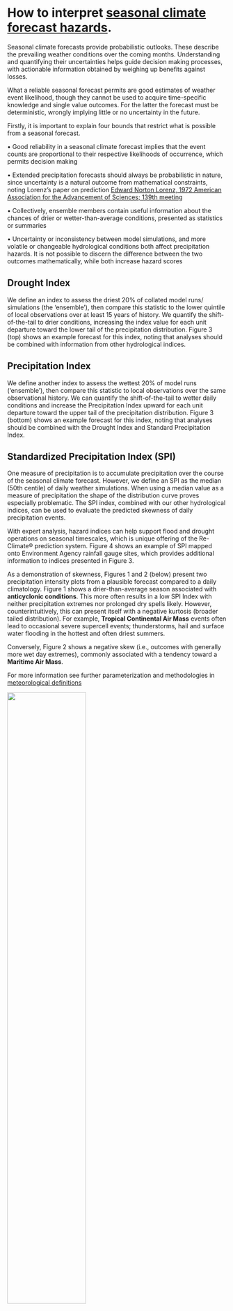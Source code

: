 # How to interpret [seasonal climate forecast hazards](https://github.com/cjnankervis/Re-Climate#hazard-indices).

Seasonal climate forecasts provide probabilistic outlooks. These describe the prevailing weather conditions over the coming months. Understanding and quantifying their uncertainties helps guide decision making processes, with actionable information obtained by weighing up benefits against losses.

What a reliable seasonal forecast permits are good estimates of weather event likelihood, though they cannot be used to acquire time-specific knowledge and single value outcomes. For the latter the forecast must be deterministic, wrongly implying little or no uncertainty in the future.

Firstly, it is important to explain four bounds that restrict what is possible from a seasonal forecast.

•	Good reliability in a seasonal climate forecast implies that the event counts are proportional to their respective likelihoods of occurrence, which permits decision making

•	Extended precipitation forecasts should always be probabilistic in nature, since uncertainty is a natural outcome from mathematical constraints, noting Lorenz’s paper on prediction
[Edward Norton Lorenz, 1972 American Association for the Advancement of Sciences; 139th meeting](http://eapsweb.mit.edu/research/Lorenz/Butterfly_1972.pdf)

•	Collectively, ensemble members contain useful information about the chances of drier or wetter-than-average conditions, presented as statistics or summaries

•	Uncertainty or inconsistency between model simulations, and more volatile or changeable hydrological conditions both affect precipitation hazards. It is not possible to discern the difference between the two outcomes mathematically, while both increase hazard scores

## Drought Index
We define an index to assess the driest 20% of collated model runs/ simulations (the ‘ensemble’), then compare this statistic to the lower quintile of local observations over at least 15 years of history.
We quantify the shift-of-the-tail to drier conditions, increasing the index value for each unit departure toward the lower tail of the precipitation distribution. Figure 3 (top) shows an example forecast for this index, noting that analyses should be combined with information from other hydrological indices.

## Precipitation Index
We define another index to assess the wettest 20% of model runs (‘ensemble’), then compare this statistic to local observations over the same observational history. We can quantify the shift-of-the-tail to wetter daily conditions and increase the Precipitation Index upward for each unit departure toward the upper tail of the precipitation distribution. Figure 3 (bottom) shows an example forecast for this index, noting that analyses should be combined with the Drought Index and Standard Precipitation Index.

## Standardized Precipitation Index (SPI)
One measure of precipitation is to accumulate precipitation over the course of the seasonal climate forecast. However, we define an SPI as the median (50th centile) of daily weather simulations. When using a median value as a measure of precipitation the shape of the distribution curve proves especially problematic. The SPI index, combined with our other hydrological indices, can be used to evaluate the predicted skewness of daily precipitation events.

With expert analysis, hazard indices can help support flood and drought operations on seasonal timescales, which is unique offering of the Re-Climate® prediction system. Figure 4 shows an example of SPI mapped onto Environment Agency rainfall gauge sites, which provides additional information to indices presented in Figure 3.

As a demonstration of skewness, Figures 1 and 2 (below) present two precipitation intensity plots from a plausible forecast compared to a daily climatology. Figure 1 shows a drier-than-average season associated with **anticyclonic conditions**. This more often results in a low SPI Index with neither precipitation extremes nor prolonged dry spells likely. However, counterintuitively, this can present itself with a negative kurtosis (broader tailed distribution). For example, **Tropical Continental Air Mass** events often lead to occasional severe supercell events; thunderstorms, hail and surface water flooding in the hottest and often driest summers.

Conversely, Figure 2 shows a negative skew (i.e., outcomes with generally more wet day extremes), commonly associated with a tendency toward a **Maritime Air Mass**. 

For more information see further parameterization and methodologies in [meteorological definitions](https://github.com/cjnankervis/Re-Climate/blob/main/Meteorological_Definitions.md#hazard-indices)

<img src="https://re-climate.earth/wp-content/uploads/2023/01/Positive_Skew.png" width="60%">

<sub><b>Figure 1. Forecasted frequency of daily precipitation plotted against their intensities (black curve) with median value (black dashed line) for a positive skew/ dry event bias. Monthly observations for the same location are shown in orange. In this example heavier precipitation events are less likely (Precipitation Index < 4), dry periods are more likely (Drought Index > 6), while the median ‘average’ of daily precipitation is less than the climatological average (SPI < 4).</b></sub>
  
<img src="https://re-climate.earth/wp-content/uploads/2023/01/Negative_Skew.png" width="70%">

<sub><b>Figure 2. As in Figure 1, but with a negative skew/ wet event bias. Heavier daily precipitation events are more likely in this example (Precipitation Index > 6), dry periods are less likely (Drought Index < 4), while the median of daily precipitation is more than the monthly climatological average at the same location (SPI > 6).</b></sub>

## [Analysis of climate hazards](https://github.com/cjnankervis/Re-Climate#hazard-indices).
With the two indices described above there are four possible seasonal climate hazards scenarios:

### A.	Drought Index > 6, Precipitation Index > 6

High hazard scenario with seasonal precipitation more ‘labile’ during the period e.g., extended dry conditions intermixed with extremes of heavier precipitation, or higher uncertainty and inconsistency between model simulations compared to average. This scenario implies more dry periods and daily precipitation extremes in the forecast.

### B.	Drought Index < 4, Precipitation Index < 4

Low hazard scenario with seasonal precipitation likely to be less variable (largely unchangeable) during the period e.g., consistently damp or moderately wet conditions with no extremes of heavier precipitation, or higher confidence in the model simulations centred around the climatological average. This scenario implies lower chances of extended dry periods and daily precipitation extremes.

### C.	Drought Index > 6, Precipitation Index < 4

Mixed scenario with a dry bias. Extended periods of dry weather are more likely than average, with a reduced likelihood and/ or intensity of extreme precipitation events with fewer wet ensemble members.

### D.	Drought Index < 4, Precipitation Index > 6

Mixed scenario with a wet bias. Extended dry periods are less likely than average, with a higher-than-average likelihood and/ or intensity of extreme precipitation events with more wet ensemble members.

## Graphics showing a worked example

<img src="https://re-climate.earth/wp-content/uploads/2023/01/Precip_Index.png" width="70%">
<img src="https://re-climate.earth/wp-content/uploads/2023/01/Drought_Index.png" width="70%">

<sub><b>Figure 3. Seasonal climate forecasts showing Precipitation Index (80th centile shift-of-the-tail, top) and Drought Index (20th centile shift-of-the-tail, bottom) annotated with analysis of hazards. High hazard scenario (A), Low hazard scenario (B), Mixed scenario with a dry bias (C), Mixed scenario with a wet bias (D).</b></sub>

<img src="https://re-climate.earth/wp-content/uploads/2023/01/SPI_Index.png" width="63%">

<sub><b>Figure 4. Seasonal climate forecasts showing Standardized Precipitation Index (50th centile analysis) for the same month's forecast as Figure 1. The forecast shows that in terms of the central likelihood value for daily precipitation intensity the English Midlands and Northeast England may see more rainy days than usual even though the chances of extreme downpours is reduced (see negative skew in Figure 2). Southeast England on the other hand likely to experience less rainy days and more dry days than average, though according to the Precipitation Index shows a higher-than-average chance of extreme daily precipitation events (indicated in Figure 1). For this region (marked ‘D’ in Figure 3) a positive skew is likely to increase the total accumulated precipitation toward a wetter-than-average season.</b></sub>
